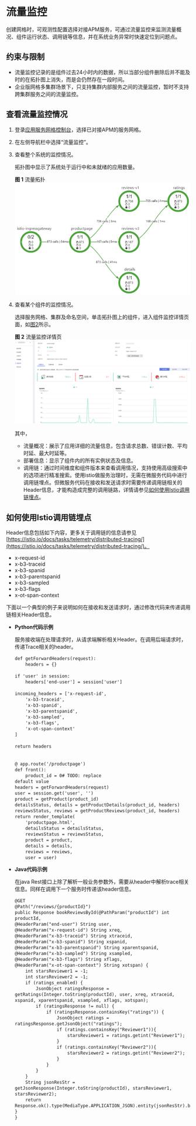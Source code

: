# 流量监控<a name="asm_01_0070"></a>

创建网格时，可观测性配置选择对接APM服务，可通过流量监控来监测流量概况、组件运行状态、调用链等信息，并在系统业务异常时快速定位到问题点。

## 约束与限制<a name="section193842114813"></a>

-   流量监控记录的是组件过去24小时内的数据，所以当部分组件删除后并不能及时的在拓扑图上消失，而是会仍然存在一段时间。
-   企业版网格多集群场景下，只支持集群内部服务之间的流量监控，暂时不支持跨集群服务之间的流量监控。

## 查看流量监控情况<a name="section788312464417"></a>

1.  登录[应用服务网格控制台](https://console.huaweicloud.com/asm/?locale=zh-cn)，选择已对接APM的服务网格。
2.  在左侧导航栏中选择“流量监控”。
3.  查看整个系统的监控情况。

    拓扑图中显示了系统处于运行中和未就绪的应用数量。

    **图 1**  流量拓扑<a name="fig139777507278"></a>  
    ![](figures/流量拓扑.png "流量拓扑")

4.  查看某个组件的监控情况。

    选择服务网格、集群及命名空间，单击拓扑图上的组件，进入组件监控详情页面，如[图2](#fig1379114375314)所示。

    **图 2**  流量监控详情页<a name="fig1379114375314"></a>  
    ![](figures/流量监控详情页.png "流量监控详情页")

    其中，

    -   流量概况：展示了应用详细的流量信息，包含请求总数、错误计数、平均时延、最大时延等。
    -   部署信息：显示了组件内的所有实例状态及信息。
    -   调用链：通过时间维度和组件版本来查看调用情况，支持使用高级搜索中的选项进行精准搜索。使用istio做服务治理时，无需在微服务代码中进行调用链埋点。但微服务代码在接收和发送请求时需要传递调用链相关的Header信息，才能构造成完整的调用链路，详情请参见[如何使用Istio调用链埋点](#section437112311448)。


## 如何使用Istio调用链埋点<a name="section437112311448"></a>

Header信息包括如下内容，更多关于调用链的信息请参见[https://istio.io/docs/tasks/telemetry/distributed-tracing/](https://istio.io/docs/tasks/telemetry/distributed-tracing/)。

-   x-request-id
-   x-b3-traceid
-   x-b3-spanid
-   x-b3-parentspanid
-   x-b3-sampled
-   x-b3-flags
-   x-ot-span-context

下面以一个典型的例子来说明如何在接收和发送请求时，通过修改代码来传递调用链相关Header信息。

-   **Python代码示例**

    服务接收端在处理请求时，从请求端解析相关Header。在调用后端请求时，传递Trace相关的header。

    ```
    def getForwardHeaders(request):
        headers = {}
    
    if 'user' in session:
        headers['end-user'] = session['user']
    
    incoming_headers = ['x-request-id',
        'x-b3-traceid',
        'x-b3-spanid',
        'x-b3-parentspanid',
        'x-b3-sampled',
        'x-b3-flags',
        'x-ot-span-context'
    ]
    
    return headers
    
    
    @ app.route('/productpage')
    def front():
        product_id = 0# TODO: replace
    default value
    headers = getForwardHeaders(request)
    user = session.get('user', '')
    product = getProduct(product_id)
    detailsStatus, details = getProductDetails(product_id, headers)
    reviewsStatus, reviews = getProductReviews(product_id, headers)
    return render_template(
        'productpage.html',
        detailsStatus = detailsStatus,
        reviewsStatus = reviewsStatus,
        product = product,
        details = details,
        reviews = reviews,
        user = user)
    ```

-   **Java代码示例**

    在java Rest接口上除了解析一般业务参数外，需要从header中解析trace相关信息。同样在调用下一个服务时传递该header信息。

    ```
    @GET
    @Path("/reviews/{productId}")
    public Response bookReviewsById(@PathParam("productId") int productId,
    @HeaderParam("end-user") String user,
    @HeaderParam("x-request-id") String xreq,
    @HeaderParam("x-b3-traceid") String xtraceid,
    @HeaderParam("x-b3-spanid") String xspanid,
    @HeaderParam("x-b3-parentspanid") String xparentspanid,
    @HeaderParam("x-b3-sampled") String xsampled,
    @HeaderParam("x-b3-flags") String xflags,
    @HeaderParam("x-ot-span-context") String xotspan) {
    	int starsReviewer1 = -1;
    	int starsReviewer2 = -1;
    	if (ratings_enabled) {
    		JsonObject ratingsResponse = getRatings(Integer.toString(productId), user, xreq, xtraceid, xspanid, xparentspanid, xsampled, xflags, xotspan);
    		if (ratingsResponse != null) {
    			if (ratingsResponse.containsKey("ratings")) {
    				JsonObject ratings = ratingsResponse.getJsonObject("ratings");
    				if (ratings.containsKey("Reviewer1")){
    					starsReviewer1 = ratings.getint("Reviewer1");
    				}
    				if (ratings.containsKey("Reviewer2")){
    					starsReviewer2 = ratings.getint("Reviewer2");
    				}
    			}
    		}
    	}
    	String jsonResStr = getJsonResponse(Integer.toString(productId), starsReviewer1, starsReviewer2);
    	return Response.ok().type(MediaType.APPLICATION_JSON).entity(jsonResStr).build();
    }
    }
    ```



